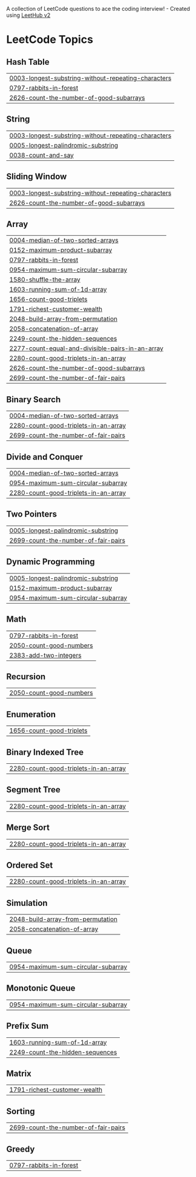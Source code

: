 A collection of LeetCode questions to ace the coding interview! - Created using [LeetHub v2](https://github.com/arunbhardwaj/LeetHub-2.0)
<!---LeetCode Topics Start-->
# LeetCode Topics
## Hash Table
|  |
| ------- |
| [0003-longest-substring-without-repeating-characters](https://github.com/HimanshuSingh1531/Leetcode/tree/master/0003-longest-substring-without-repeating-characters) |
| [0797-rabbits-in-forest](https://github.com/HimanshuSingh1531/Leetcode/tree/master/0797-rabbits-in-forest) |
| [2626-count-the-number-of-good-subarrays](https://github.com/HimanshuSingh1531/Leetcode/tree/master/2626-count-the-number-of-good-subarrays) |
## String
|  |
| ------- |
| [0003-longest-substring-without-repeating-characters](https://github.com/HimanshuSingh1531/Leetcode/tree/master/0003-longest-substring-without-repeating-characters) |
| [0005-longest-palindromic-substring](https://github.com/HimanshuSingh1531/Leetcode/tree/master/0005-longest-palindromic-substring) |
| [0038-count-and-say](https://github.com/HimanshuSingh1531/Leetcode/tree/master/0038-count-and-say) |
## Sliding Window
|  |
| ------- |
| [0003-longest-substring-without-repeating-characters](https://github.com/HimanshuSingh1531/Leetcode/tree/master/0003-longest-substring-without-repeating-characters) |
| [2626-count-the-number-of-good-subarrays](https://github.com/HimanshuSingh1531/Leetcode/tree/master/2626-count-the-number-of-good-subarrays) |
## Array
|  |
| ------- |
| [0004-median-of-two-sorted-arrays](https://github.com/HimanshuSingh1531/Leetcode/tree/master/0004-median-of-two-sorted-arrays) |
| [0152-maximum-product-subarray](https://github.com/HimanshuSingh1531/Leetcode/tree/master/0152-maximum-product-subarray) |
| [0797-rabbits-in-forest](https://github.com/HimanshuSingh1531/Leetcode/tree/master/0797-rabbits-in-forest) |
| [0954-maximum-sum-circular-subarray](https://github.com/HimanshuSingh1531/Leetcode/tree/master/0954-maximum-sum-circular-subarray) |
| [1580-shuffle-the-array](https://github.com/HimanshuSingh1531/Leetcode/tree/master/1580-shuffle-the-array) |
| [1603-running-sum-of-1d-array](https://github.com/HimanshuSingh1531/Leetcode/tree/master/1603-running-sum-of-1d-array) |
| [1656-count-good-triplets](https://github.com/HimanshuSingh1531/Leetcode/tree/master/1656-count-good-triplets) |
| [1791-richest-customer-wealth](https://github.com/HimanshuSingh1531/Leetcode/tree/master/1791-richest-customer-wealth) |
| [2048-build-array-from-permutation](https://github.com/HimanshuSingh1531/Leetcode/tree/master/2048-build-array-from-permutation) |
| [2058-concatenation-of-array](https://github.com/HimanshuSingh1531/Leetcode/tree/master/2058-concatenation-of-array) |
| [2249-count-the-hidden-sequences](https://github.com/HimanshuSingh1531/Leetcode/tree/master/2249-count-the-hidden-sequences) |
| [2277-count-equal-and-divisible-pairs-in-an-array](https://github.com/HimanshuSingh1531/Leetcode/tree/master/2277-count-equal-and-divisible-pairs-in-an-array) |
| [2280-count-good-triplets-in-an-array](https://github.com/HimanshuSingh1531/Leetcode/tree/master/2280-count-good-triplets-in-an-array) |
| [2626-count-the-number-of-good-subarrays](https://github.com/HimanshuSingh1531/Leetcode/tree/master/2626-count-the-number-of-good-subarrays) |
| [2699-count-the-number-of-fair-pairs](https://github.com/HimanshuSingh1531/Leetcode/tree/master/2699-count-the-number-of-fair-pairs) |
## Binary Search
|  |
| ------- |
| [0004-median-of-two-sorted-arrays](https://github.com/HimanshuSingh1531/Leetcode/tree/master/0004-median-of-two-sorted-arrays) |
| [2280-count-good-triplets-in-an-array](https://github.com/HimanshuSingh1531/Leetcode/tree/master/2280-count-good-triplets-in-an-array) |
| [2699-count-the-number-of-fair-pairs](https://github.com/HimanshuSingh1531/Leetcode/tree/master/2699-count-the-number-of-fair-pairs) |
## Divide and Conquer
|  |
| ------- |
| [0004-median-of-two-sorted-arrays](https://github.com/HimanshuSingh1531/Leetcode/tree/master/0004-median-of-two-sorted-arrays) |
| [0954-maximum-sum-circular-subarray](https://github.com/HimanshuSingh1531/Leetcode/tree/master/0954-maximum-sum-circular-subarray) |
| [2280-count-good-triplets-in-an-array](https://github.com/HimanshuSingh1531/Leetcode/tree/master/2280-count-good-triplets-in-an-array) |
## Two Pointers
|  |
| ------- |
| [0005-longest-palindromic-substring](https://github.com/HimanshuSingh1531/Leetcode/tree/master/0005-longest-palindromic-substring) |
| [2699-count-the-number-of-fair-pairs](https://github.com/HimanshuSingh1531/Leetcode/tree/master/2699-count-the-number-of-fair-pairs) |
## Dynamic Programming
|  |
| ------- |
| [0005-longest-palindromic-substring](https://github.com/HimanshuSingh1531/Leetcode/tree/master/0005-longest-palindromic-substring) |
| [0152-maximum-product-subarray](https://github.com/HimanshuSingh1531/Leetcode/tree/master/0152-maximum-product-subarray) |
| [0954-maximum-sum-circular-subarray](https://github.com/HimanshuSingh1531/Leetcode/tree/master/0954-maximum-sum-circular-subarray) |
## Math
|  |
| ------- |
| [0797-rabbits-in-forest](https://github.com/HimanshuSingh1531/Leetcode/tree/master/0797-rabbits-in-forest) |
| [2050-count-good-numbers](https://github.com/HimanshuSingh1531/Leetcode/tree/master/2050-count-good-numbers) |
| [2383-add-two-integers](https://github.com/HimanshuSingh1531/Leetcode/tree/master/2383-add-two-integers) |
## Recursion
|  |
| ------- |
| [2050-count-good-numbers](https://github.com/HimanshuSingh1531/Leetcode/tree/master/2050-count-good-numbers) |
## Enumeration
|  |
| ------- |
| [1656-count-good-triplets](https://github.com/HimanshuSingh1531/Leetcode/tree/master/1656-count-good-triplets) |
## Binary Indexed Tree
|  |
| ------- |
| [2280-count-good-triplets-in-an-array](https://github.com/HimanshuSingh1531/Leetcode/tree/master/2280-count-good-triplets-in-an-array) |
## Segment Tree
|  |
| ------- |
| [2280-count-good-triplets-in-an-array](https://github.com/HimanshuSingh1531/Leetcode/tree/master/2280-count-good-triplets-in-an-array) |
## Merge Sort
|  |
| ------- |
| [2280-count-good-triplets-in-an-array](https://github.com/HimanshuSingh1531/Leetcode/tree/master/2280-count-good-triplets-in-an-array) |
## Ordered Set
|  |
| ------- |
| [2280-count-good-triplets-in-an-array](https://github.com/HimanshuSingh1531/Leetcode/tree/master/2280-count-good-triplets-in-an-array) |
## Simulation
|  |
| ------- |
| [2048-build-array-from-permutation](https://github.com/HimanshuSingh1531/Leetcode/tree/master/2048-build-array-from-permutation) |
| [2058-concatenation-of-array](https://github.com/HimanshuSingh1531/Leetcode/tree/master/2058-concatenation-of-array) |
## Queue
|  |
| ------- |
| [0954-maximum-sum-circular-subarray](https://github.com/HimanshuSingh1531/Leetcode/tree/master/0954-maximum-sum-circular-subarray) |
## Monotonic Queue
|  |
| ------- |
| [0954-maximum-sum-circular-subarray](https://github.com/HimanshuSingh1531/Leetcode/tree/master/0954-maximum-sum-circular-subarray) |
## Prefix Sum
|  |
| ------- |
| [1603-running-sum-of-1d-array](https://github.com/HimanshuSingh1531/Leetcode/tree/master/1603-running-sum-of-1d-array) |
| [2249-count-the-hidden-sequences](https://github.com/HimanshuSingh1531/Leetcode/tree/master/2249-count-the-hidden-sequences) |
## Matrix
|  |
| ------- |
| [1791-richest-customer-wealth](https://github.com/HimanshuSingh1531/Leetcode/tree/master/1791-richest-customer-wealth) |
## Sorting
|  |
| ------- |
| [2699-count-the-number-of-fair-pairs](https://github.com/HimanshuSingh1531/Leetcode/tree/master/2699-count-the-number-of-fair-pairs) |
## Greedy
|  |
| ------- |
| [0797-rabbits-in-forest](https://github.com/HimanshuSingh1531/Leetcode/tree/master/0797-rabbits-in-forest) |
<!---LeetCode Topics End-->